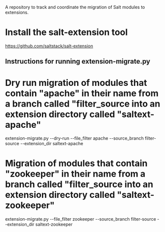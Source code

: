 A repository to track and coordinate the migration of Salt modules to extensions.

# Install the salt-extension tool
https://github.com/saltstack/salt-extension

## Instructions for running extension-migrate.py

# Dry run migration of modules that contain "apache" in their name from a branch called "filter_source into an extension directory called "saltext-apache"
extension-migrate.py --dry-run --file_filter apache --source_branch filter-source --extension_dir saltext-apache

# Migration of modules that contain "zookeeper" in their name from a branch called "filter_source into an extension directory called "saltext-zookeeper"
extension-migrate.py --file_filter zookeeper --source_branch filter-source --extension_dir saltext-zookeeper
